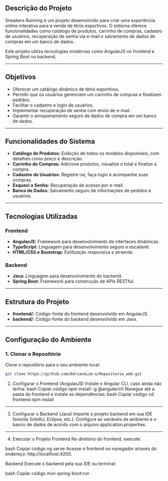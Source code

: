

## Descrição do Projeto

Sneakers Running é um projeto desenvolvido para criar uma experiência online interativa para a venda de tênis esportivos. O sistema oferece funcionalidades como catálogo de produtos, carrinho de compras, cadastro de usuários, recuperação de senha via e-mail e salvamento de dados de compras em um banco de dados. 

Este projeto utiliza tecnologias modernas como AngularJS no frontend e Spring Boot no backend.

---

## Objetivos

- Oferecer um catálogo dinâmico de tênis esportivos.
- Permitir que os usuários gerenciem um carrinho de compras e finalizem pedidos.
- Facilitar o cadastro e login de usuários.
- Implementar recuperação de senha com envio de e-mail.
- Garantir o armazenamento seguro de dados de compra em um banco de dados.

---

## Funcionalidades do Sistema

- **Catálogo de Produtos:** Exibição de todos os modelos disponíveis, com detalhes como preço e descrição.
- **Carrinho de Compras:** Adicione produtos, visualize o total e finalize a compra.
- **Cadastro de Usuários:** Registre-se, faça login e acompanhe suas compras.
- **Esqueci a Senha:** Recuperação de acesso por e-mail.
- **Banco de Dados:** Salvamento seguro de informações de pedidos e usuários.

---

## Tecnologias Utilizadas

### Frontend
- **AngularJS:** Framework para desenvolvimento de interfaces dinâmicas.
- **TypeScript:** Linguagem para desenvolvimento seguro e escalável.
- **HTML/CSS e Bootstrap:** Estilização responsiva e atraente.

### Backend
- **Java:** Linguagem para desenvolvimento do backend.
- **Spring Boot:** Framework para construção de APIs RESTful.

---

## Estrutura do Projeto

- **frontend/:** Código-fonte do frontend desenvolvido em AngularJS.
- **backend/:** Código-fonte do backend desenvolvido em Java.

---

## Configuração do Ambiente

### 1. Clonar o Repositório
Clone o repositório para o seu ambiente local:
```bash
git clone https://github.com/AdrianoLim-a/Repositorio_web.git
```

2. Configurar o Frontend (AngularJS)
Instale o Angular CLI, caso ainda não tenha:
bash
Copiar código
npm install -g @angular/cli
Navegue até a pasta do frontend e instale as dependências:
bash
Copiar código
cd frontend
npm install

---

3. Configurar o Backend (Java)
Importe o projeto backend em sua IDE favorita (IntelliJ, Eclipse, etc.).
Configure as variáveis de ambiente e o banco de dados de acordo com o arquivo application.properties.

---

4. Executar o Projeto
Frontend
No diretório do frontend, execute:

bash
Copiar código
ng serve
Acesse o frontend no navegador através do endereço: http://localhost:4200.

Backend
Execute o backend pela sua IDE ou terminal:

bash
Copiar código
mvn spring-boot:run

